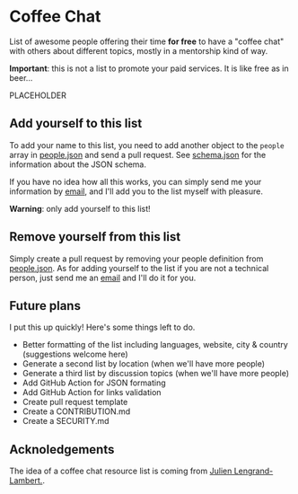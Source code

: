 # Coffee Chat

List of awesome people offering their time **for free** to have a "coffee chat" with others about different topics, mostly in a mentorship kind of way.

**Important**: this is not a list to promote your paid services. It is like free as in beer...

PLACEHOLDER

## Add yourself to this list

To add your name to this list, you need to add another object to the `people` array in [people.json](people.json) and send a pull request. See [schema.json](schema.json) for the information about the JSON schema.

If you have no idea how all this works, you can simply send me your information by [email](mailto:hi@fred.dev), and I'll add you to the list myself with pleasure.

**Warning**: only add yourself to this list!

## Remove yourself from this list

Simply create a pull request by removing your people definition from [people.json](people.json). As for adding yourself to the list if you are not a technical person, just send me an [email](mailto:hi@fred.dev) and I'll do it for you.

## Future plans

I put this up quickly! Here's some things left to do.

- Better formatting of the list including languages, website, city & country (suggestions welcome here)
- Generate a second list by location (when we'll have more people)
- Generate a third list by discussion topics (when we'll have more people)
- Add GitHub Action for JSON formating
- Add GitHub Action for links validation
- Create pull request template
- Create a CONTRIBUTION.md
- Create a SECURITY.md

## Acknoledgements

The idea of a coffee chat resource list is coming from [Julien Lengrand-Lambert.](https://www.linkedin.com/in/julienlengrand/).

